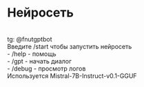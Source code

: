 # Нейросеть
<br>
tg: @fnutgptbot
<br>
Введите /start чтобы запустить нейросеть
<br>
- /help - помощь
<br>
- /gpt - начать диалог
<br>
- /debug - просмотр логов
<br>
Используется Mistral-7B-Instruct-v0.1-GGUF